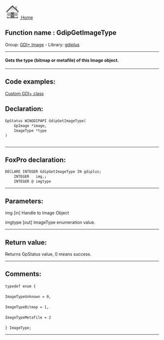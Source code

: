 [<img src="../../images/home.png"> Home ](https://github.com/VFPX/Win32API)  

## Function name : GdipGetImageType
Group: [GDI+ Image](../../functions_group.md#GDIplus_Image)  -  Library: [gdiplus](../../../libraries.md#gdiplus)  
***  


#### Gets the type (bitmap or metafile) of this Image object.

***  


## Code examples:
[Custom GDI+ class](../../samples/sample_450.md)  

## Declaration:
```foxpro  
GpStatus WINGDIPAPI GdipGetImageType(
	GpImage *image,
	ImageType *type
)
  
```  
***  


## FoxPro declaration:
```foxpro  
DECLARE INTEGER GdipGetImageType IN gdiplus;
	INTEGER   img,;
	INTEGER @ imgtype  
```  
***  


## Parameters:
img
[in] Handle to Image Object

imgtype
[out] ImageType enumeration value.  
***  


## Return value:
Returns GpStatus value, 0 means success.  
***  


## Comments:
<code>typedef enum {  
	ImageTypeUnknown = 0,  
	ImageTypeBitmap = 1,  
	ImageTypeMetafile = 2  
} ImageType;</code>  
  
***  

